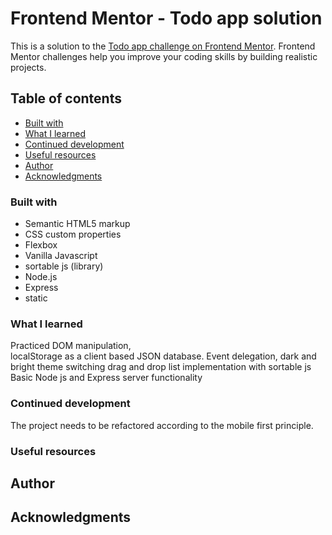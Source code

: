 # Frontend Mentor - Todo app solution

This is a solution to the [Todo app challenge on Frontend Mentor](https://www.frontendmentor.io/challenges/todo-app-Su1_KokOW). Frontend Mentor challenges help you improve your coding skills by building realistic projects. 

## Table of contents
 
  - [Built with](#built-with)
  - [What I learned](#what-i-learned)
  - [Continued development](#continued-development)
  - [Useful resources](#useful-resources)
  - [Author](#author)
  - [Acknowledgments](#acknowledgments)

### Built with

- Semantic HTML5 markup
- CSS custom properties
- Flexbox
- Vanilla Javascript
- sortable js (library)
- Node.js 
- Express 
- static 


### What I learned

Practiced DOM manipulation,  
localStorage as a client based JSON database.
Event delegation, 
dark and bright theme switching 
drag and drop list implementation with sortable js
Basic Node js and Express server functionality


### Continued development

The project needs to be refactored according to the mobile first principle.


### Useful resources


## Author


## Acknowledgments
